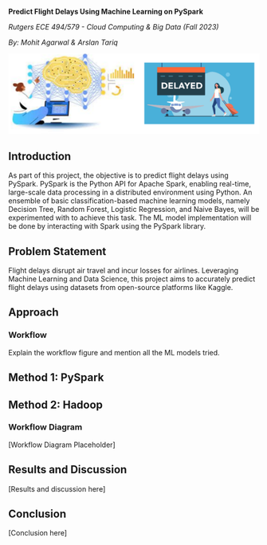 **Predict Flight Delays Using Machine Learning on PySpark**

*Rutgers ECE 494/579 - Cloud Computing & Big Data (Fall 2023)*

*By: Mohit Agarwal & Arslan Tariq*

![Intro Background](Intro_Background.png)
## Introduction

As part of this project, the objective is to predict flight delays using PySpark. PySpark is the Python API for Apache Spark, enabling real-time, large-scale data processing in a distributed environment using Python. An ensemble of basic classification-based machine learning models, namely Decision Tree, Random Forest, Logistic Regression, and Naive Bayes, will be experimented with to achieve this task. The ML model implementation will be done by interacting with Spark using the PySpark library.

## Problem Statement

Flight delays disrupt air travel and incur losses for airlines. Leveraging Machine Learning and Data Science, this project aims to accurately predict flight delays using datasets from open-source platforms like Kaggle.

## Approach

### Workflow

Explain the workflow figure and mention all the ML models tried.

## Method 1: PySpark

## Method 2: Hadoop

### Workflow Diagram

[Workflow Diagram Placeholder]

## Results and Discussion

[Results and discussion here]

## Conclusion

[Conclusion here]
